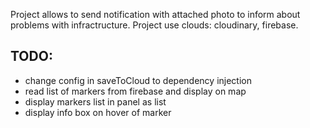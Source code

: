 Project allows to send notification with attached photo to inform about problems with infractructure. Project use clouds: cloudinary, firebase.

## TODO:

- change config in saveToCloud to dependency injection
- read list of markers from firebase and display on map
- display markers list in panel as list
- display info box on hover of marker
